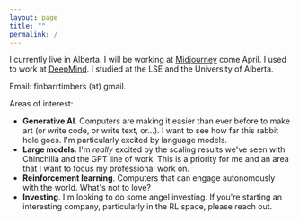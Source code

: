 ```yaml
---
layout: page
title: ""
permalink: /
---
```


I currently live in Alberta. I will be working at [Midjourney](https://midjourney.com/) come April. I used to work at [DeepMind](www.deepmind.com). I studied at the LSE and the University of Alberta.

<!--I'm currently looking for a job, so please reach out if you are looking to hire a senior research engineer, preferably working on generative AI (of any kind: images, language, whatever). I'm currently only looking at remote opportunities, unfortunately.-->

Email: finbarrtimbers (at) gmail.

Areas of interest:

- **Generative AI**. Computers are making it easier than ever before to make art (or write code, or write text, or...). I want to see how far this rabbit hole goes. I'm particularly excited by language models.
- **Large models**. I'm _really_ excited by the scaling results we've seen with Chinchilla and the GPT line of work. This is a priority for me and an area that I want to focus my professional work on.
- **Reinforcement learning**. Computers that can engage autonomously with the world. What's not to love? 
- **Investing**. I'm looking to do some angel investing. If you're starting an interesting company, particularly in the RL space, please reach out.
